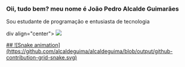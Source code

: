 ### Oii, tudo bem? meu nome é João Pedro Alcalde Guimarães
Sou estudante de programação e entusiasta de tecnologia

div align="center">
  <a href="https://github.com/alcaldeguima">
  <img height="180em" src="https://github-readme-stats.vercel.app/api?username=alcaldeguima&show_icons=true&theme=synthwave&include_all_commits=true&count_private=true"/>
</div>
##
![Snake animation](https://github.com/alcaldeguima/alcaldeguima/blob/output/github-contribution-grid-snake.svg)
